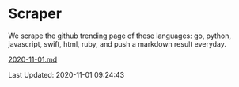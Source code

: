 # Scraper

We scrape the github trending page of these languages: go, python, javascript, swift, html, ruby, and push a markdown result everyday.

[2020-11-01.md](https://github.com/henson/Scraper/blob/master/2020-11-01.md)

Last Updated: 2020-11-01 09:24:43